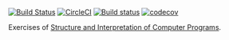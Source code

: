 [![Build Status](https://travis-ci.org/Frederick-S/sicp-exercises.svg?branch=master)](https://travis-ci.org/Frederick-S/sicp-exercises) [![CircleCI](https://circleci.com/gh/Frederick-S/sicp-exercises/tree/master.svg?style=shield)](https://circleci.com/gh/Frederick-S/sicp-exercises/tree/master) [![Build status](https://ci.appveyor.com/api/projects/status/pg07itkfgannqu27/branch/master?svg=true)](https://ci.appveyor.com/project/Frederick-S/sicp-exercises/branch/master) [![codecov](https://codecov.io/gh/Frederick-S/sicp-exercises/branch/master/graph/badge.svg)](https://codecov.io/gh/Frederick-S/sicp-exercises)

Exercises of [Structure and Interpretation of Computer Programs](https://sarabander.github.io/sicp/html/index.xhtml).
